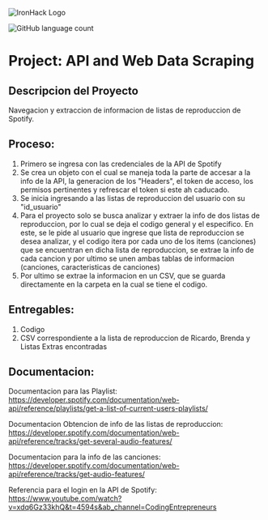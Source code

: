 ![IronHack Logo](https://s3-eu-west-1.amazonaws.com/ih-materials/uploads/upload_d5c5793015fec3be28a63c4fa3dd4d55.png)

![GitHub language count](https://img.shields.io/github/languages/top/rikrdinii1/project-data-extraction?color=green&logo=python&style=plastic)

# Project: API and Web Data Scraping

## Descripcion del Proyecto

Navegacion y extraccion de informacion de listas de reproduccion de Spotify. 


## Proceso:

1. Primero se ingresa con las credenciales de la API de Spotify
2. Se crea un objeto con el cual se maneja toda la parte de accesar a la info de la API, 
   la generacion de los "Headers", el token de acceso, los permisos pertinentes y refrescar el token si este ah caducado. 
3. Se inicia ingresando a las listas de reproduccion del usuario con su "id_usuario"
4. Para el proyecto solo se busca analizar y extraer la info de dos listas de reproduccion, por lo cual se deja el codigo general
   y el especifico.
   En este, se le pide al usuario que ingrese que lista de reproduccion se desea analizar, y el codigo itera por cada uno de 
   los items (canciones) que se encuentran en dicha lista de reproduccion, se extrae la info de cada cancion y por ultimo se
   unen ambas tablas de informacion (canciones, caracteristicas de canciones)
5. Por ultimo se extrae la informacion en un CSV, que se guarda directamente en la carpeta en la cual se tiene el codigo. 


## Entregables:

1. Codigo
2. CSV correspondiente a la lista de reproduccion de Ricardo, Brenda y Listas Extras encontradas


## Documentacion:

Documentacion para las Playlist: 
 https://developer.spotify.com/documentation/web-api/reference/playlists/get-a-list-of-current-users-playlists/

Documentacion Obtencion de info de las listas de reproduccion:
 https://developer.spotify.com/documentation/web-api/reference/tracks/get-several-audio-features/

Documentacion para la info de las canciones:
 https://developer.spotify.com/documentation/web-api/reference/tracks/get-audio-features/

Referencia para el login en la API de Spotify:
 https://www.youtube.com/watch?v=xdq6Gz33khQ&t=4594s&ab_channel=CodingEntrepreneurs


